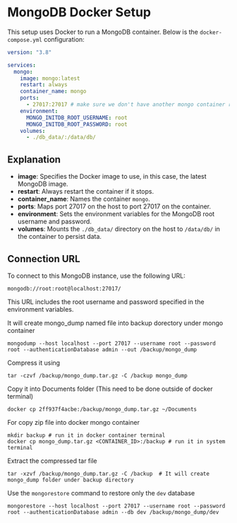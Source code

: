 # MongoDB Docker Setup

This setup uses Docker to run a MongoDB container. Below is the `docker-compose.yml` configuration:

```yaml
version: "3.8"

services:
  mongo:
    image: mongo:latest
    restart: always
    container_name: mongo
    ports:
      - 27017:27017 # make sure we don't have another mongo container running on same port
    environment:
      MONGO_INITDB_ROOT_USERNAME: root
      MONGO_INITDB_ROOT_PASSWORD: root
    volumes:
      - ./db_data/:/data/db/
```

## Explanation

- **image**: Specifies the Docker image to use, in this case, the latest MongoDB image.
- **restart**: Always restart the container if it stops.
- **container_name**: Names the container `mongo`.
- **ports**: Maps port 27017 on the host to port 27017 on the container.
- **environment**: Sets the environment variables for the MongoDB root username and password.
- **volumes**: Mounts the `./db_data/` directory on the host to `/data/db/` in the container to persist data.

## Connection URL

To connect to this MongoDB instance, use the following URL:

```
mongodb://root:root@localhost:27017/
```

This URL includes the root username and password specified in the environment variables.



It will create mongo_dump named file into backup dorectory under mongo container 
```console
mongodump --host localhost --port 27017 --username root --password root --authenticationDatabase admin --out /backup/mongo_dump
```

Compress it using 
```console
tar -czvf /backup/mongo_dump.tar.gz -C /backup mongo_dump
```


Copy it into Documents folder (This need to be done outside of docker terminal)
```console
docker cp 2ff937f4acbe:/backup/mongo_dump.tar.gz ~/Documents
```



For copy zip file into docker mongo container
```console
mkdir backup # run it in docker container terminal
docker cp mongo_dump.tar.gz <CONTAINER_ID>:/backup # run it in system terminal
```

Extract the compressed tar file
```console
tar -xzvf /backup/mongo_dump.tar.gz -C /backup  # It will create mongo_dump folder under backup directory
```

Use the `mongorestore` command to restore only the `dev` database
```shell
mongorestore --host localhost --port 27017 --username root --password root --authenticationDatabase admin --db dev /backup/mongo_dump/dev
```
